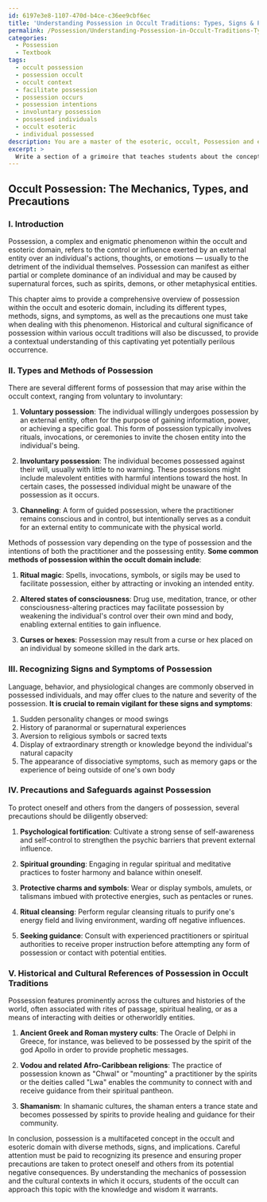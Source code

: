 ```yaml
---
id: 6197e3e8-1107-470d-b4ce-c36ee9cbf6ec
title: 'Understanding Possession in Occult Traditions: Types, Signs & Precautions'
permalink: /Possession/Understanding-Possession-in-Occult-Traditions-Types-Signs-Precautions/
categories:
  - Possession
  - Textbook
tags:
  - occult possession
  - possession occult
  - occult context
  - facilitate possession
  - possession occurs
  - possession intentions
  - involuntary possession
  - possessed individuals
  - occult esoteric
  - individual possessed
description: You are a master of the esoteric, occult, Possession and education, you have written many textbooks on the subject in ways that provide students with rich and deep understanding of the subject. You are being asked to write textbook-like sections on a topic and you do it with full context, explainability, and reliability in accuracy to the true facts of the topic at hand, in a textbook style that a student would easily be able to learn from, in a rich, engaging, and contextual way. Always include relevant context (such as formulas and history), related concepts, and in a way that someone can gain deep insights from.
excerpt: > 
  Write a section of a grimoire that teaches students about the concept and mechanics of Possession within the occult and esoteric domain. Provide insights into the different types and methods of possession, how to recognize the signs and symptoms, and precautions one must take when dealing with such phenomena. Also, include any historical or cultural significance and references to possession within various occult traditions.
---
```


## Occult Possession: The Mechanics, Types, and Precautions

### I. Introduction

Possession, a complex and enigmatic phenomenon within the occult and esoteric domain, refers to the control or influence exerted by an external entity over an individual's actions, thoughts, or emotions — usually to the detriment of the individual themselves. Possession can manifest as either partial or complete dominance of an individual and may be caused by supernatural forces, such as spirits, demons, or other metaphysical entities.

This chapter aims to provide a comprehensive overview of possession within the occult and esoteric domain, including its different types, methods, signs, and symptoms, as well as the precautions one must take when dealing with this phenomenon. Historical and cultural significance of possession within various occult traditions will also be discussed, to provide a contextual understanding of this captivating yet potentially perilous occurrence.

### II. Types and Methods of Possession

There are several different forms of possession that may arise within the occult context, ranging from voluntary to involuntary:

1. ****Voluntary possession****: The individual willingly undergoes possession by an external entity, often for the purpose of gaining information, power, or achieving a specific goal. This form of possession typically involves rituals, invocations, or ceremonies to invite the chosen entity into the individual's being.

2. ****Involuntary possession****: The individual becomes possessed against their will, usually with little to no warning. These possessions might include malevolent entities with harmful intentions toward the host. In certain cases, the possessed individual might be unaware of the possession as it occurs.

3. ****Channeling****: A form of guided possession, where the practitioner remains conscious and in control, but intentionally serves as a conduit for an external entity to communicate with the physical world.

Methods of possession vary depending on the type of possession and the intentions of both the practitioner and the possessing entity. **Some common methods of possession within the occult domain include**:

1. ****Ritual magic****: Spells, invocations, symbols, or sigils may be used to facilitate possession, either by attracting or invoking an intended entity.

2. ****Altered states of consciousness****: Drug use, meditation, trance, or other consciousness-altering practices may facilitate possession by weakening the individual's control over their own mind and body, enabling external entities to gain influence.

3. ****Curses or hexes****: Possession may result from a curse or hex placed on an individual by someone skilled in the dark arts.

### III. Recognizing Signs and Symptoms of Possession

Language, behavior, and physiological changes are commonly observed in possessed individuals, and may offer clues to the nature and severity of the possession. **It is crucial to remain vigilant for these signs and symptoms**:

1. Sudden personality changes or mood swings
2. History of paranormal or supernatural experiences
3. Aversion to religious symbols or sacred texts
4. Display of extraordinary strength or knowledge beyond the individual's natural capacity
5. The appearance of dissociative symptoms, such as memory gaps or the experience of being outside of one's own body

### IV. Precautions and Safeguards against Possession

To protect oneself and others from the dangers of possession, several precautions should be diligently observed:

1. ****Psychological fortification****: Cultivate a strong sense of self-awareness and self-control to strengthen the psychic barriers that prevent external influence.

2. ****Spiritual grounding****: Engaging in regular spiritual and meditative practices to foster harmony and balance within oneself.

3. ****Protective charms and symbols****: Wear or display symbols, amulets, or talismans imbued with protective energies, such as pentacles or runes.

4. ****Ritual cleansing****: Perform regular cleansing rituals to purify one's energy field and living environment, warding off negative influences.

5. ****Seeking guidance****: Consult with experienced practitioners or spiritual authorities to receive proper instruction before attempting any form of possession or contact with potential entities.

### V. Historical and Cultural References of Possession in Occult Traditions

Possession features prominently across the cultures and histories of the world, often associated with rites of passage, spiritual healing, or as a means of interacting with deities or otherworldly entities.

1. ****Ancient Greek and Roman mystery cults****: The Oracle of Delphi in Greece, for instance, was believed to be possessed by the spirit of the god Apollo in order to provide prophetic messages.

2. ****Vodou and related Afro-Caribbean religions****: The practice of possession known as "Chwal" or "mounting" a practitioner by the spirits or the deities called "Lwa" enables the community to connect with and receive guidance from their spiritual pantheon.

3. ****Shamanism****: In shamanic cultures, the shaman enters a trance state and becomes possessed by spirits to provide healing and guidance for their community.

In conclusion, possession is a multifaceted concept in the occult and esoteric domain with diverse methods, signs, and implications. Careful attention must be paid to recognizing its presence and ensuring proper precautions are taken to protect oneself and others from its potential negative consequences. By understanding the mechanics of possession and the cultural contexts in which it occurs, students of the occult can approach this topic with the knowledge and wisdom it warrants.
